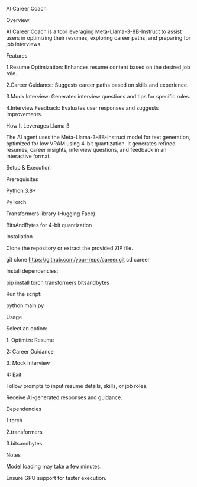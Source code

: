AI Career Coach

Overview

AI Career Coach is a tool leveraging Meta-Llama-3-8B-Instruct to assist users in optimizing their resumes, exploring career paths, and preparing for job interviews.

Features

1.Resume Optimization: Enhances resume content based on the desired job role.

2.Career Guidance: Suggests career paths based on skills and experience.

3.Mock Interview: Generates interview questions and tips for specific roles.

4.Interview Feedback: Evaluates user responses and suggests improvements.

How It Leverages Llama 3

The AI agent uses the Meta-Llama-3-8B-Instruct model for text generation, optimized for low VRAM using 4-bit quantization. It generates refined resumes, career insights, interview questions, and feedback in an interactive format.

Setup & Execution

Prerequisites

Python 3.8+

PyTorch

Transformers library (Hugging Face)

BitsAndBytes for 4-bit quantization

Installation

Clone the repository or extract the provided ZIP file.

git clone https://github.com/your-repo/career.git
cd career

Install dependencies:

pip install torch transformers bitsandbytes

Run the script:

python main.py

Usage

Select an option:

1: Optimize Resume

2: Career Guidance

3: Mock Interview

4: Exit

Follow prompts to input resume details, skills, or job roles.

Receive AI-generated responses and guidance.

Dependencies

1.torch

2.transformers

3.bitsandbytes

Notes

Model loading may take a few minutes.

Ensure GPU support for faster execution.



